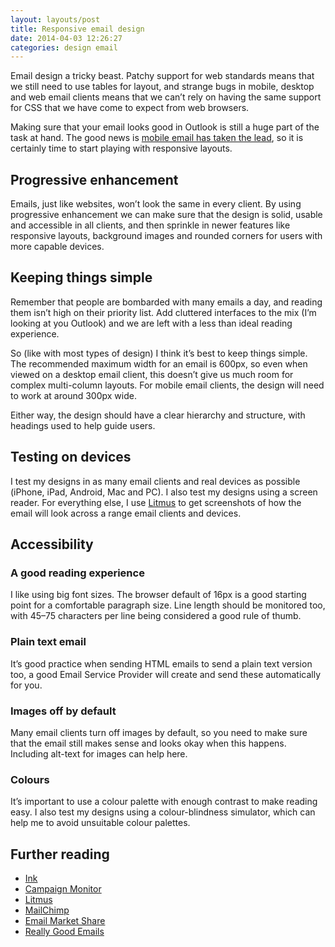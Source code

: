 ```yaml
---
layout: layouts/post 
title: Responsive email design
date: 2014-04-03 12:26:27
categories: design email
---
```


Email design a tricky beast. Patchy support for web standards means that we still need to use tables for layout, and strange bugs in mobile, desktop and web email clients means that we can’t rely on having the same support for CSS that we have come to expect from web browsers.

<!--more-->

Making sure that your email looks good in Outlook is still a huge part of the task at hand. The good news is [mobile email has taken the lead][1], so it is certainly time to start playing with responsive layouts.

## Progressive enhancement

Emails, just like websites, won’t look the same in every client. By using progressive enhancement we can make sure that the design is solid, usable and accessible in all clients, and then sprinkle in newer features like responsive layouts, background images and rounded corners for users with more capable devices.

## Keeping things simple

Remember that people are bombarded with many emails a day, and reading them isn’t high on their priority list. Add cluttered interfaces to the mix (I’m looking at you Outlook) and we are left with a less than ideal reading experience.

So (like with most types of design) I think it’s best to keep things simple. The recommended maximum width for an email is 600px, so even when viewed on a desktop email client, this doesn’t give us much room for complex multi-column layouts. For mobile email clients, the design will need to work at around 300px wide.

Either way, the design should have a clear hierarchy and structure, with headings used to help guide users.

## Testing on devices

I test my designs in as many email clients and real devices as possible (iPhone, iPad, Android, Mac and PC). I also test my designs using a screen reader. For everything else, I use [Litmus][2] to get screenshots of how the email will look across a range email clients and devices.

## Accessibility

### A good reading experience

I like using big font sizes. The browser default of 16px is a good starting point for a comfortable paragraph size. Line length should be monitored too, with 45–75 characters per line being considered a good rule of thumb.

### Plain text email

It’s good practice when sending HTML emails to send a plain text version too, a good Email Service Provider will create and send these automatically for you.

### Images off by default

Many email clients turn off images by default, so you need to make sure that the email still makes sense and looks okay when this happens. Including alt-text for images can help here.

### Colours

It’s important to use a colour palette with enough contrast to make reading easy. I also test my designs using a colour-blindness simulator, which can help me to avoid unsuitable colour palettes.

## Further reading

  * [Ink][3]
  * [Campaign Monitor][4]
  * [Litmus][5]
  * [MailChimp][6]
  * [Email Market Share][7]
  * [Really Good Emails][8]

 [1]: http://emailclientmarketshare.com/ "The top ten email clients"
 [2]: https://litmus.com/ "Litmus – Test and track your emails"
 [3]: http://zurb.com/ink/ "A framework for creating responsive email designs"
 [4]: http://www.campaignmonitor.com/resources/ "Campaign Monitor’s email design resources"
 [5]: https://litmus.com/blog/ "Litmus email design blog"
 [6]: http://mailchimp.com/ "MailChimp have a great blog and resources section"
 [7]: http://emailclientmarketshare.com/ "Top 10 email clients (from Litmus)"
 [8]: http://reallygoodemails.com/ "A collection of inspiring email designs "